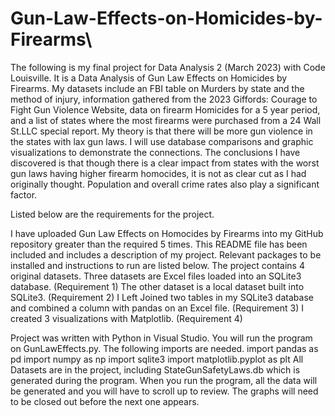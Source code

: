 # Gun-Law-Effects-on-Homicides-by-Firearms\


The following is my final project for Data Analysis 2 (March 2023) with Code Louisville. 
It is a Data Analysis of Gun Law Effects on Homicides by Firearms. My datasets include
an FBI table on Murders by state and the method of injury, information gathered from the
2023 Giffords: Courage to Fight Gun Violence Website, data on firearm Homicides for a 5 year
period, and a list of states where the most firearms were purchased from a 24 Wall St.LLC 
special report. My theory is that there will be more gun violence in the states with lax 
gun laws. I will use database comparisons and graphic visualizations to demonstrate the 
connections. The conclusions I have discovered is that though there is a clear impact from
states with the worst gun laws having higher firearm homocides, it is not as clear cut as
I had originally thought. Population and overall crime rates also play a significant factor.



Listed below are the requirements for the project.


I have uploaded Gun Law Effects on Homocides by Firearms into my GitHub repository greater
than the required 5 times.
This README file has been included and includes a description of my project. Relevant
packages to be installed and instructions to run are listed below. 
The project contains 4 original datasets. Three datasets are Excel files loaded into an
SQLite3 database. (Requirement 1) The other dataset is a local dataset built into SQLite3.
(Requirement 2) I Left Joined two tables in my SQLite3 database and combined a column with 
pandas on an Excel file. (Requirement 3) I created 3
visualizations with Matplotlib. (Requirement 4)

Project was written with Python in Visual Studio. You will run the program on GunLawEffects.py.
The following imports are needed.
import pandas as pd
import numpy as np
import sqlite3
import matplotlib.pyplot as plt
All Datasets are in the project, including StateGunSafetyLaws.db which is generated during the program.
When you run the program, all the data will be generated and you will have to scroll up 
to review. The graphs will need to be closed out before the next one appears. 
